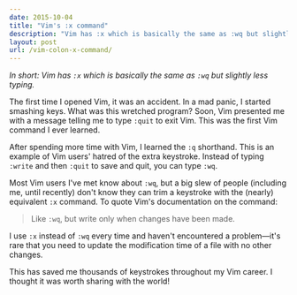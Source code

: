 ```yaml
---
date: 2015-10-04
title: "Vim's :x command"
description: "Vim has :x which is basically the same as :wq but slightly less typing."
layout: post
url: /vim-colon-x-command/
---
```


_In short: Vim has `:x` which is basically the same as `:wq` but slightly less typing._

The first time I opened Vim, it was an accident. In a mad panic, I started smashing keys. What was this wretched program? Soon, Vim presented me with a message telling me to type `:quit` to exit Vim. This was the first Vim command I ever learned.

After spending more time with Vim, I learned the `:q` shorthand. This is an example of Vim users' hatred of the extra keystroke. Instead of typing `:write` and then `:quit` to save and quit, you can type `:wq`.

Most Vim users I've met know about `:wq`, but a big slew of people (including me, until recently) don't know they can trim a keystroke with the (nearly) equivalent `:x` command. To quote Vim's documentation on the command:

> Like `:wq`, but write only when changes have been made.

I use `:x` instead of `:wq` every time and haven't encountered a problem—it's rare that you need to update the modification time of a file with no other changes.

This has saved me thousands of keystrokes throughout my Vim career. I thought it was worth sharing with the world!
